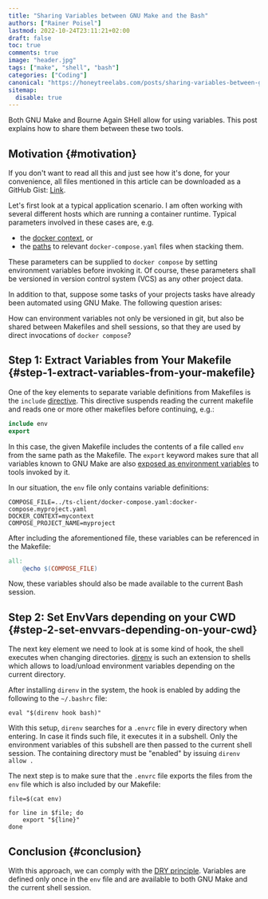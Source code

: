 ```yaml
---
title: "Sharing Variables between GNU Make and the Bash"
authors: ["Rainer Poisel"]
lastmod: 2022-10-24T23:11:21+02:00
draft: false
toc: true
comments: true
image: "header.jpg"
tags: ["make", "shell", "bash"]
categories: ["Coding"]
canonical: "https://honeytreelabs.com/posts/sharing-variables-between-gnu-make-and-the-bash/"
sitemap:
  disable: true
---
```


Both GNU Make and Bourne Again SHell allow for using variables. This post explains how to share them between these two tools.

<!--more-->


## Motivation {#motivation}

If you don't want to read all this and just see how it's done, for your convenience, all files mentioned in this article can be downloaded as a GitHub Gist: [Link](https://gist.github.com/rpoisel/c32033705b2aa8747d1ca5f5442a559a).

Let's first look at a typical application scenario. I am often working with several different hosts which are running a container runtime. Typical parameters involved in these cases are, e.g.

-   the [docker context](https://docs.docker.com/engine/context/working-with-contexts/), or
-   the [paths](https://docs.docker.com/compose/environment-variables/) to relevant `docker-compose.yaml` files when stacking them.

These parameters can be supplied to `docker compose` by setting environment variables before invoking it. Of course, these parameters shall be versioned in version control system (VCS) as any other project data.

In addition to that, suppose some tasks of your projects tasks have already been automated using GNU Make. The following question arises:

How can environment variables not only be versioned in git, but also be shared between Makefiles and shell sessions, so that they are used by direct invocations of `docker compose`?


## Step 1: Extract Variables from Your Makefile {#step-1-extract-variables-from-your-makefile}

One of the key elements to separate variable definitions from Makefiles is the `include` [directive](https://www.gnu.org/software/make/manual/html_node/Include.html). This directive suspends reading the current makefile and reads one or more other makefiles before continuing, e.g.:

```makefile
include env
export
```

In this case, the given Makefile includes the contents of a file called `env` from the same path as the Makefile. The `export` keyword makes sure that all variables known to GNU Make are also [exposed as environment variables](https://www.gnu.org/software/make/manual/make.html#Variables_002fRecursion) to tools invoked by it.

In our situation, the `env` file only contains variable definitions:

```shell
COMPOSE_FILE=../ts-client/docker-compose.yaml:docker-compose.myproject.yaml
DOCKER_CONTEXT=mycontext
COMPOSE_PROJECT_NAME=myproject
```

After including the aforementioned file, these variables can be referenced in the Makefile:

```makefile
all:
	@echo $(COMPOSE_FILE)
```

Now, these variables should also be made available to the current Bash session.


## Step 2: Set EnvVars depending on your CWD {#step-2-set-envvars-depending-on-your-cwd}

The next key element we need to look at is some kind of hook, the shell executes when changing directories. [direnv](https://direnv.net/) is such an extension to shells which allows to load/unload environment variables depending on the current directory.

After installing `direnv` in the system, the hook is enabled by adding the following to the <span class="inline-src language-sh" data-lang="sh">`~/.bashrc`</span> file:

```shell
eval "$(direnv hook bash)"
```

With this setup, `direnv` searches for a `.envrc` file in every directory when entering. In case it finds such file, it executes it in a subshell. Only the environment variables of this subshell are then passed to the current shell session. The containing directory must be "enabled" by issuing `direnv allow .`

The next step is to make sure that the `.envrc` file exports the files from the `env` file which is also included by our Makefile:

```shell
file=$(cat env)

for line in $file; do
	export "${line}"
done
```


## Conclusion {#conclusion}

With this approach, we can comply with the [DRY principle](https://en.wikipedia.org/wiki/Don%27t_repeat_yourself). Variables are defined only once in the `env` file and are available to both GNU Make and the current shell session.
